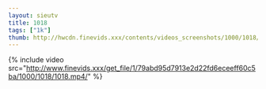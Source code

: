```yaml
--- 
layout: sieutv
title: 1018
tags: ["1k"]
thumb: http://hwcdn.finevids.xxx/contents/videos_screenshots/1000/1018/preview.mp4.jpg
---
```

{% include video src="http://www.finevids.xxx/get_file/1/79abd95d7913e2d22fd6eceeff60c5ba/1000/1018/1018.mp4/" %} 
